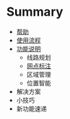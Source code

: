 # Summary

* [帮助](README.md)
* [使用流程](注册地图无忧)
* [功能说明](chapter1.md)
   * 线路规划
   * [网点标注](点面关系判断与点面绑定)
   * 区域管理
   * 位置智能
* 解决方案
* 小技巧
* 新功能速递

